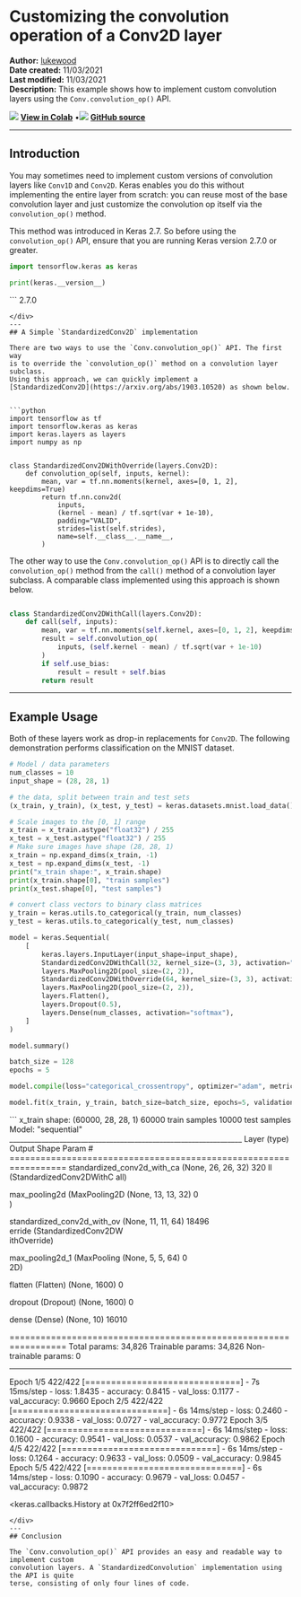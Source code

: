 # Customizing the convolution operation of a Conv2D layer

**Author:** [lukewood](https://lukewood.xyz)<br>
**Date created:** 11/03/2021<br>
**Last modified:** 11/03/2021<br>
**Description:** This example shows how to implement custom convolution layers using the `Conv.convolution_op()` API.


<img class="k-inline-icon" src="https://colab.research.google.com/img/colab_favicon.ico"/> [**View in Colab**](https://colab.research.google.com/github/keras-team/keras-io/blob/master/examples/keras_recipes/ipynb/subclassing_conv_layers.ipynb)  <span class="k-dot">•</span><img class="k-inline-icon" src="https://github.com/favicon.ico"/> [**GitHub source**](https://github.com/keras-team/keras-io/blob/master/examples/keras_recipes/subclassing_conv_layers.py)



---
## Introduction

You may sometimes need to implement custom versions of convolution layers like `Conv1D` and `Conv2D`.
Keras enables you do this without implementing the entire layer from scratch: you can reuse
most of the base convolution layer and just customize the convolution op itself via the
`convolution_op()` method.

This method was introduced in Keras 2.7. So before using the
`convolution_op()` API, ensure that you are running Keras version 2.7.0 or greater.


```python
import tensorflow.keras as keras

print(keras.__version__)
```

<div class="k-default-codeblock">
```
2.7.0

```
</div>
---
## A Simple `StandardizedConv2D` implementation

There are two ways to use the `Conv.convolution_op()` API. The first way
is to override the `convolution_op()` method on a convolution layer subclass.
Using this approach, we can quickly implement a
[StandardizedConv2D](https://arxiv.org/abs/1903.10520) as shown below.


```python
import tensorflow as tf
import tensorflow.keras as keras
import keras.layers as layers
import numpy as np


class StandardizedConv2DWithOverride(layers.Conv2D):
    def convolution_op(self, inputs, kernel):
        mean, var = tf.nn.moments(kernel, axes=[0, 1, 2], keepdims=True)
        return tf.nn.conv2d(
            inputs,
            (kernel - mean) / tf.sqrt(var + 1e-10),
            padding="VALID",
            strides=list(self.strides),
            name=self.__class__.__name__,
        )

```

The other way to use the `Conv.convolution_op()` API is to directly call the
`convolution_op()` method from the `call()` method of a convolution layer subclass.
A comparable class implemented using this approach is shown below.


```python

class StandardizedConv2DWithCall(layers.Conv2D):
    def call(self, inputs):
        mean, var = tf.nn.moments(self.kernel, axes=[0, 1, 2], keepdims=True)
        result = self.convolution_op(
            inputs, (self.kernel - mean) / tf.sqrt(var + 1e-10)
        )
        if self.use_bias:
            result = result + self.bias
        return result

```

---
## Example Usage

Both of these layers work as drop-in replacements for `Conv2D`. The following
demonstration performs classification on the MNIST dataset.


```python
# Model / data parameters
num_classes = 10
input_shape = (28, 28, 1)

# the data, split between train and test sets
(x_train, y_train), (x_test, y_test) = keras.datasets.mnist.load_data()

# Scale images to the [0, 1] range
x_train = x_train.astype("float32") / 255
x_test = x_test.astype("float32") / 255
# Make sure images have shape (28, 28, 1)
x_train = np.expand_dims(x_train, -1)
x_test = np.expand_dims(x_test, -1)
print("x_train shape:", x_train.shape)
print(x_train.shape[0], "train samples")
print(x_test.shape[0], "test samples")

# convert class vectors to binary class matrices
y_train = keras.utils.to_categorical(y_train, num_classes)
y_test = keras.utils.to_categorical(y_test, num_classes)

model = keras.Sequential(
    [
        keras.layers.InputLayer(input_shape=input_shape),
        StandardizedConv2DWithCall(32, kernel_size=(3, 3), activation="relu"),
        layers.MaxPooling2D(pool_size=(2, 2)),
        StandardizedConv2DWithOverride(64, kernel_size=(3, 3), activation="relu"),
        layers.MaxPooling2D(pool_size=(2, 2)),
        layers.Flatten(),
        layers.Dropout(0.5),
        layers.Dense(num_classes, activation="softmax"),
    ]
)

model.summary()
```

```python
batch_size = 128
epochs = 5

model.compile(loss="categorical_crossentropy", optimizer="adam", metrics=["accuracy"])

model.fit(x_train, y_train, batch_size=batch_size, epochs=5, validation_split=0.1)
```
<div class="k-default-codeblock">
```
x_train shape: (60000, 28, 28, 1)
60000 train samples
10000 test samples
Model: "sequential"
_________________________________________________________________
 Layer (type)                Output Shape              Param #   
=================================================================
 standardized_conv2d_with_ca  (None, 26, 26, 32)       320       
 ll (StandardizedConv2DWithC                                     
 all)                                                            
                                                                 
 max_pooling2d (MaxPooling2D  (None, 13, 13, 32)       0         
 )                                                               
                                                                 
 standardized_conv2d_with_ov  (None, 11, 11, 64)       18496     
 erride (StandardizedConv2DW                                     
 ithOverride)                                                    
                                                                 
 max_pooling2d_1 (MaxPooling  (None, 5, 5, 64)         0         
 2D)                                                             
                                                                 
 flatten (Flatten)           (None, 1600)              0         
                                                                 
 dropout (Dropout)           (None, 1600)              0         
                                                                 
 dense (Dense)               (None, 10)                16010     
                                                                 
=================================================================
Total params: 34,826
Trainable params: 34,826
Non-trainable params: 0
_________________________________________________________________

Epoch 1/5
422/422 [==============================] - 7s 15ms/step - loss: 1.8435 - accuracy: 0.8415 - val_loss: 0.1177 - val_accuracy: 0.9660
Epoch 2/5
422/422 [==============================] - 6s 14ms/step - loss: 0.2460 - accuracy: 0.9338 - val_loss: 0.0727 - val_accuracy: 0.9772
Epoch 3/5
422/422 [==============================] - 6s 14ms/step - loss: 0.1600 - accuracy: 0.9541 - val_loss: 0.0537 - val_accuracy: 0.9862
Epoch 4/5
422/422 [==============================] - 6s 14ms/step - loss: 0.1264 - accuracy: 0.9633 - val_loss: 0.0509 - val_accuracy: 0.9845
Epoch 5/5
422/422 [==============================] - 6s 14ms/step - loss: 0.1090 - accuracy: 0.9679 - val_loss: 0.0457 - val_accuracy: 0.9872

<keras.callbacks.History at 0x7f2ff6ed2f10>

```
</div>
---
## Conclusion

The `Conv.convolution_op()` API provides an easy and readable way to implement custom
convolution layers. A `StandardizedConvolution` implementation using the API is quite
terse, consisting of only four lines of code.
